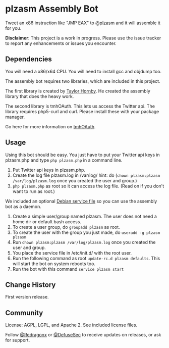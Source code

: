 # plzasm Assembly Bot

Tweet an x86 instruction like "JMP EAX" to [@plzasm](https://twitter.com/plzasm) and it will assemble it for you. 

**Disclaimer**: This project is a work in progress. Please use the issue tracker
to report any enhancements or issues you encounter.

## Dependencies

You will need a x86/x64 CPU. You will need to install gcc and objdump too. 

The assembly bot requires two libraries, which are included in this project. 

The first library is created by [Taylor Hornby](https://defuse.ca). He created the assembly library that does the heavy work.

The second library is tmhOAuth. This lets us access the Twitter api. The library requires php5-curl and curl. Please install these with your package manager. 

Go here for more information on [tmhOAuth](https://github.com/themattharris/tmhOAuth).

## Usage

Using this bot should be easy. You just have to put your Twitter api keys in plzasm.php and type `php plzasm.php` in 
a command line.

1. Put Twitter api keys in plzasm.php.
2. Create the log file plzasm.log in /var/log/ hint: do (`chown plzasm:plzasm /var/log/plzasm.log` once you created the user and group.)
3. `php plzasm.php` as root so it can access the log file. (Read on if you don't want to run as root.)

We included an optional [Debian service file](https://github.com/redragonx/plzasm/blob/master/plzasm) so you can use the assembly bot as a daemon. 

1. Create a simple user/group named plzasm. The user does not need a home dir or default bash access.
2. To create a user group, do `groupadd plzasm` as root.
3. To create the user with the group you just made, do `useradd -g plzasm plzasm`
4. Run `chown plzasm:plzasm /var/log/plzasm.log` once you created the user and group.
2. You place the service file in /etc/init.d/ with the root user. 
2. Run the following command as root `update-rc.d plzasm defaults`. This will start the bot on system reboots too.
3. Run the bot with this command `service plzasm start`

## Change History

First version release.

## Community

License: AGPL, LGPL, and Apache 2. See included license files.

Follow [@Redragonx](https://twitter.com/intent/follow?screen_name=redragonx) or [@DefuseSec](https://twitter.com/intent/follow?screen_name=defusesec) to receive updates on releases, or ask for support.
